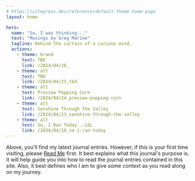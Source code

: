 ```yaml
---
# https://vitepress.dev/reference/default-theme-home-page
layout: home

hero:
  name: "So, I was thinking..."
  text: "Musings by Greg Marine"
  tagline: Behind the curtain of a curious mind.
  actions:
    - theme: brand
      text: TBD
      link: /2024/04/26_
    - theme: alt
      text: TBD
      link: /2024/04/25_tbd
    - theme: alt
      text: Preview Popping Corn
      link: /2024/04/24_preview-popping-corn
    - theme: alt
      text: Sonshine Through the Valley
      link: /2024/04/23_sonshine-through-the-valley
    - theme: alt
      text: So, I Ran Today...LOL
      link: /2024/04/18_so-i-ran-today
---
```


Above, you'll find my latest journal entries. However, if this is your first time visiting, please [Read Me](read-me) first. It best explains what this journal's purpose is. It will help guide you into how to read the journal entries contained in this site. Also, it best defines who I am to give some context as you read along on my journey.